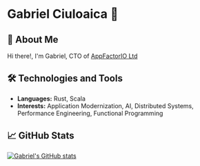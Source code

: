 # Gabriel Ciuloaica 🦀

## 🚀 About Me

Hi there!, I'm Gabriel, CTO of [AppFactorIO Ltd](https://appfactor.io)

## 🛠 Technologies and Tools
- **Languages:** Rust, Scala
- **Interests:** Application Modernization, AI, Distributed Systems, Performance Engineering, Functional Programming

## 📈 GitHub Stats

[![Gabriel's GitHub stats](https://github-readme-stats.vercel.app/api?username=devsprint&count_private=true&show_icons=true&theme=tokyonight)](https://github.com/devsprint)

<!--
**devsprint/devsprint** is a ✨ _special_ ✨ repository because its `README.md` (this file) appears on your GitHub profile.

Here are some ideas to get you started:

- 🔭 I’m currently working on ...
- 🌱 I’m currently learning ...
- 👯 I’m looking to collaborate on ...
- 🤔 I’m looking for help with ...
- 💬 Ask me about ...
- 📫 How to reach me: ...
- 😄 Pronouns: ...
- ⚡ Fun fact: ...
-->

